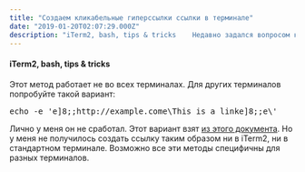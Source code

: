 ```yaml
---
title: "Создаем кликабельные гиперссылки ссылки в терминале"
date: "2019-01-20T02:07:29.000Z"
description: "iTerm2, bash, tips & tricks    Недавно задался вопросом как создать гиперссылки в терминале и нашел способ, который у меня зараб"
---
```


<h4>iTerm2, bash, tips &amp; tricks</h4>

<p>Этот метод работает не во всех терминалах. Для других терминалов попробуйте такой вариант:</p>
<pre>echo -e 'e]8;;http://example.come\This is a linke]8;;e\'</pre>
<p>Лично у меня он не сработал. Этот вариант взят <a href="https://gist.github.com/egmontkob/eb114294efbcd5adb1944c9f3cb5feda" target="_blank" rel="noopener noreferrer">из этого документа</a>. Но у меня не получилось создать ссылку таким образом ни в iTerm2, ни в стандартном терминале. Возможно все эти методы специфичны для разных терминалов.</p>



